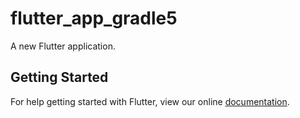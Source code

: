 # flutter_app_gradle5

A new Flutter application.

## Getting Started

For help getting started with Flutter, view our online
[documentation](https://flutter.io/).

